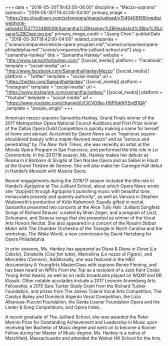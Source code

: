 +++
date = "2018-05-30T19:42:00-04:00"
discipline = "Mezzo-soprano"
lastmod = "2018-05-30T19:42:00-04:00"
primary_image = "https://res.cloudinary.com/schmopera/image/upload/v1545409169/media/webhook-uploads/1527723389039/Samantha%2BHankey%2BHeadshot%2Bby%2BJiyang%2BChen.jpg.jpg"
primary_image_credit = "Jiyang Chen."
publishDate = "2018-05-30T19:42:00-04:00"
related_companies = ["scene/companies/merola-opera-program.md","scene/companies/opera-philadelphia.md","scene/companies/the-juilliard-school.md"]
slug = "samantha-hankey"
title = "Samantha Hankey"
website = "http://www.samanthahankey.com/"
[[social_media]]
platform = "Facebook"
template = "social-media"
url = "http://www.facebook.com/SamanthaHankeyMezzo"
[[social_media]]
platform = "Twitter"
template = "social-media"
url = "https://twitter.com/SamanthaHankey"
[[social_media]]
platform = "Instagram"
template = "social-media"
url = "https://www.instagram.com/samantha.hankey/"
[[social_media]]
platform = "Youtube"
template = "social-media"
url = "https://www.youtube.com/channel/UCICVO8ie-H8P1bkNYSmB1QA"
_template = "people_single"
+++

American mezzo-soprano Samantha Hankey, Grand Finals winner of the 2017 Metropolitan Opera National Council Auditions and First Prize winner of the Dallas Opera Guild Competition is quickly making a name for herself at home and abroad. Acclaimed by *Opera News* as an “ingenious square-shouldered beauty with a maple-flavored mezzo”  and as “serious and penetrating” by *The New York Times*, she was recently an artist at the Merola Opera Program in San Francisco, and performed the title role in *La Cenerentola*. In the 2017/18 season, Ms. Hankey makes her debuts as Rosina in *Il Barbiere di Siviglia* at Den Norske Opera and as Siébel in *Faust* at the Grand Théâtre de Genève. She will also make her Carnegie Hall debut in Handel’s *Messiah* with Musica Sacra. 

Recent engagements during the 2016/17 season included the title role in Handel’s *Agrippina* at The Juilliard School, about which Opera News wrote she “zipp[ed] through Agrippina's punishing music with beautiful tone, immaculate prosody and queenly authority”, as well as Varvara in Stephen Wadsworth’s production of *Káťa Kabanová*. Equally gifted in recital, Samantha presented two concerts at the Alice Tully Hall: 'Juilliard Songfest: Songs of Richard Strauss’ curated by Brian Zeger; and a program of Liszt, Schumann, and Strauss songs that she presented as winner of the Vocal Arts Honors Recital. She also appeared in a concert of the Rossini *Stabat Mater* with The Chamber Orchestra of the Triangle in North Carolina and the workshop, *The Wake World*, a new commission by David Hertzberg for Opera Philadelphia.

In prior seasons, Ms. Hankey has appeared as Diana & Diana in Giove (*La Calisto*), Dorabella (*Così fan tutte*), Marcellina (*Le nozze di Figaro*), and Mercédès (*Carmen*).  Additionally, she was  featured in the HBO documentary A YoungArts MasterClass with soprano Renée Fleming, and has been heard on NPR’s *From the Top* as a recipient of a Jack Kent Cooke Young Artist Award, as well as on radio broadcasts played on WQXR and BR Klassik. Other notable accolades include a 2017 Leonore Annenberg Arts Fellowship, a 2015 Sara Tucker Study Grant from the Richard Tucker Foundation, and prizes from The James Toland Vocal Arts Competition, The Carolyn Bailey and Dominick Argento Vocal Competition, the Licia Albanese-Puccini Foundation, the Gerda Lissner Foundation Opera and the Lieder & Song Competitions, and Opera Index. 

A recent graduate of The Juilliard School, she was awarded the Peter Mennin Prize for Outstanding Achievement and Leadership in Music upon receiving her Bachelor of Music degree and went on to become a Kovner Fellow during her Master of Music degree. Ms. Hankey is a native of Marshfield, Massachusetts and attended the Walnut Hill School for the Arts.
